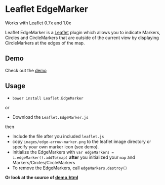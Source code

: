 Leaflet EdgeMarker
==================

Works with Leaflet 0.7x and 1.0x

Leaflet EdgeMarker is a [Leaflet](http://leafletjs.com/) plugin which allows you to indicate Markers, Circles and CircleMarkers that are outside of the current view by displaying CircleMarkers at the edges of the map.

Demo
----

Check out the [demo](http://ubergesundheit.github.io/Leaflet.EdgeMarker)

Usage
-----

  * `bower install Leaflet.EdgeMarker`

or

  * Download the `Leaflet.EdgeMarker.js`

then

  * Include the file after you included `leaflet.js`
  * copy `images/edge-arrow-marker.png` to the leaflet image directory or specify your own marker icon (see demo).
  * Initialize the EdgeMarkers with `var edgeMarkers = L.edgeMarker().addTo(map)` **after** you initialized your `map` and Markers/Circles/CircleMarkers
  * To remove the EdgeMarkers, call `edgeMarkers.destroy()`

**Or look at the source of [demo.html](./demo.html)**
